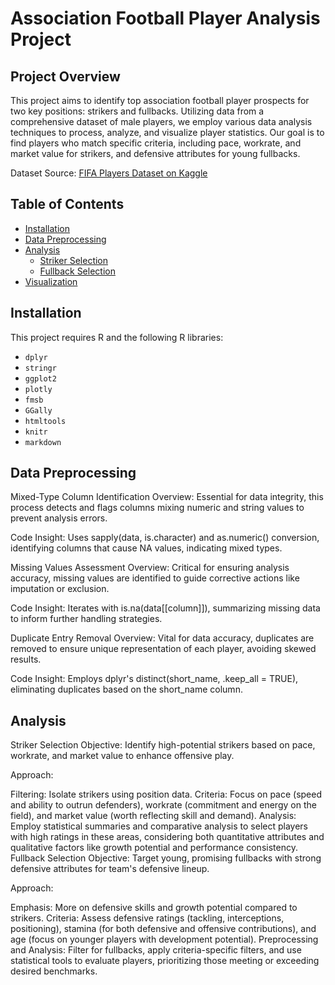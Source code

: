 # Association Football Player Analysis Project

## Project Overview

This project aims to identify top association football player prospects for two key positions: strikers and fullbacks. Utilizing data from a comprehensive dataset of male players, we employ various data analysis techniques to process, analyze, and visualize player statistics. Our goal is to find players who match specific criteria, including pace, workrate, and market value for strikers, and defensive attributes for young fullbacks.

Dataset Source: [FIFA Players Dataset on Kaggle](https://www.kaggle.com/datasets/joebeachcapital/fifa-players?select=male_players_23.csv)

## Table of Contents

- [Installation](#installation)
- [Data Preprocessing](#data-preprocessing)
- [Analysis](#analysis)
  - [Striker Selection](#striker-selection)
  - [Fullback Selection](#fullback-selection)
- [Visualization](#visualization)


## Installation

This project requires R and the following R libraries:

- `dplyr`
- `stringr`
- `ggplot2`
- `plotly`
- `fmsb`
- `GGally`
- `htmltools`
- `knitr`
- `markdown`




## Data Preprocessing
Mixed-Type Column Identification
Overview: Essential for data integrity, this process detects and flags columns mixing numeric and string values to prevent analysis errors.

Code Insight: Uses sapply(data, is.character) and as.numeric() conversion, identifying columns that cause NA values, indicating mixed types.

Missing Values Assessment
Overview: Critical for ensuring analysis accuracy, missing values are identified to guide corrective actions like imputation or exclusion.

Code Insight: Iterates with is.na(data[[column]]), summarizing missing data to inform further handling strategies.

Duplicate Entry Removal
Overview: Vital for data accuracy, duplicates are removed to ensure unique representation of each player, avoiding skewed results.

Code Insight: Employs dplyr's distinct(short_name, .keep_all = TRUE), eliminating duplicates based on the short_name column.

## Analysis

Striker Selection
Objective: Identify high-potential strikers based on pace, workrate, and market value to enhance offensive play.

Approach:

Filtering: Isolate strikers using position data.
Criteria: Focus on pace (speed and ability to outrun defenders), workrate (commitment and energy on the field), and market value (worth reflecting skill and demand).
Analysis: Employ statistical summaries and comparative analysis to select players with high ratings in these areas, considering both quantitative attributes and qualitative factors like growth potential and performance consistency.
Fullback Selection
Objective: Target young, promising fullbacks with strong defensive attributes for team's defensive lineup.

Approach:

Emphasis: More on defensive skills and growth potential compared to strikers.
Criteria: Assess defensive ratings (tackling, interceptions, positioning), stamina (for both defensive and offensive contributions), and age (focus on younger players with development potential).
Preprocessing and Analysis: Filter for fullbacks, apply criteria-specific filters, and use statistical tools to evaluate players, prioritizing those meeting or exceeding desired benchmarks.
